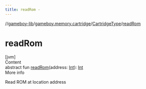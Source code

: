 ```yaml
---
title: readRom -
---
```

//[gameboy-lib](../../index.md)/[gameboy.memory.cartridge](../index.md)/[CartridgeType](index.md)/[readRom](read-rom.md)



# readRom  
[jvm]  
Content  
abstract fun [readRom](read-rom.md)(address: [Int](https://kotlinlang.org/api/latest/jvm/stdlib/kotlin/-int/index.html)): [Int](https://kotlinlang.org/api/latest/jvm/stdlib/kotlin/-int/index.html)  
More info  


Read ROM at location address

  



